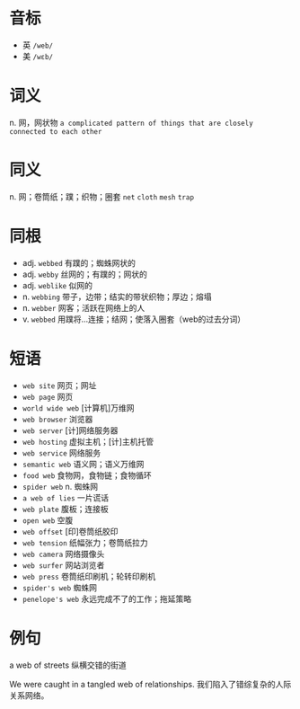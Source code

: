 # 音标

- 英 `/web/`
- 美 `/wɛb/`

# 词义

n. 网，网状物
`a complicated pattern of things that are closely connected to each other`

# 同义

n. 网；卷筒纸；蹼；织物；圈套
`net` `cloth` `mesh` `trap`

# 同根

- adj. `webbed` 有蹼的；蜘蛛网状的
- adj. `webby` 丝网的；有蹼的；网状的
- adj. `weblike` 似网的
- n. `webbing` 带子，边带；结实的带状织物；厚边；熔塌
- n. `webber` 网客；活跃在网络上的人
- v. `webbed` 用蹼将…连接；结网；使落入圈套（web的过去分词）

# 短语

- `web site` 网页；网址
- `web page` 网页
- `world wide web` [计算机]万维网
- `web browser` 浏览器
- `web server` [计]网络服务器
- `web hosting` 虚拟主机；[计]主机托管
- `web service` 网络服务
- `semantic web` 语义网；语义万维网
- `food web` 食物网，食物链；食物循环
- `spider web` n. 蜘蛛网
- `a web of lies` 一片谎话
- `web plate` 腹板；连接板
- `open web` 空腹
- `web offset` [印]卷筒纸胶印
- `web tension` 纸幅张力；卷筒纸拉力
- `web camera` 网络摄像头
- `web surfer` 网站浏览者
- `web press` 卷筒纸印刷机；轮转印刷机
- `spider's web` 蜘蛛网
- `penelope's web` 永远完成不了的工作；拖延策略

# 例句

a web of streets
纵横交错的街道

We were caught in a tangled web of relationships.
我们陷入了错综复杂的人际关系网络。


